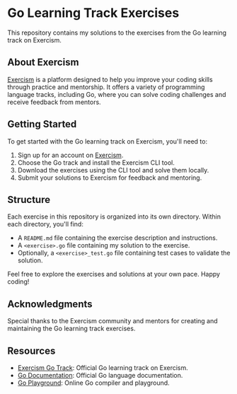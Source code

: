# Go Learning Track Exercises

This repository contains my solutions to the exercises from the Go learning track on Exercism.

## About Exercism

[Exercism](https://exercism.org/) is a platform designed to help you improve your coding skills through practice and mentorship. It offers a variety of programming language tracks, including Go, where you can solve coding challenges and receive feedback from mentors.

## Getting Started

To get started with the Go learning track on Exercism, you'll need to:

1. Sign up for an account on [Exercism](https://exercism.org/).
2. Choose the Go track and install the Exercism CLI tool.
3. Download the exercises using the CLI tool and solve them locally.
4. Submit your solutions to Exercism for feedback and mentoring.

## Structure

Each exercise in this repository is organized into its own directory. Within each directory, you'll find:

- A `README.md` file containing the exercise description and instructions.
- A `<exercise>.go` file containing my solution to the exercise.
- Optionally, a `<exercise>_test.go` file containing test cases to validate the solution.

Feel free to explore the exercises and solutions at your own pace. Happy coding!

## Acknowledgments

Special thanks to the Exercism community and mentors for creating and maintaining the Go learning track exercises.

## Resources

- [Exercism Go Track](https://exercism.org/tracks/go): Official Go learning track on Exercism.
- [Go Documentation](https://golang.org/doc/): Official Go language documentation.
- [Go Playground](https://play.golang.org/): Online Go compiler and playground.